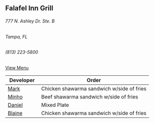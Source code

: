 ## Falafel Inn Grill
###### 777 N. Ashley Dr. Ste. B
###### Tampa, FL
###### (813) 223-5800

[View Menu](https://www.falafelinngrill.com/our-menu/)

Developer     | Order
--------------|---------------------
[Mark](http://github.com/mark-smithtb)              | Chicken shawarma sandwich w/side of fries
[Minho](https://github.com/minhochoi)               | Beef shawarma sandwich w/side of fries
[Daniel](https://github.com/dtartaglia)             | Mixed Plate
[Blaine](https://github.com/blainelawson)           | Chicken shawarma sandwich w/side of fries
